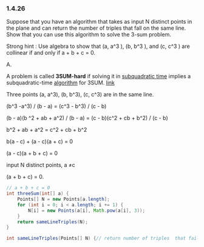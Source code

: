 ### 1.4.26

Suppose that you have an algorithm that takes as input N distinct points in the plane and can return the number of triples that fall on the same line. Show that you can use this algorithm to solve the 3-sum problem. 

Strong hint : Use algebra to show that (a, a^3 ), (b, b^3 ), and (c, c^3 ) are collinear if and only if a + b + c = 0.



A.  

A problem is called **3SUM-hard** if solving it in [subquadratic time](https://en.wikipedia.org/wiki/Subquadratic_time) implies a subquadratic-time [algorithm](https://en.wikipedia.org/wiki/Algorithm) for 3SUM.  [link](https://en.wikipedia.org/wiki/3SUM)

Three points (a, a^3), (b, b^3), (c, c^3) are in the same line.

(b^3 -a^3) / (b - a) = (c^3 - b^3) / (c - b)

(b - a)(b ^2 + ab + a^2) / (b - a) = (c - b)(c^2 + cb + b^2) / (c - b)

b^2 + ab + a^2 = c^2 + cb + b^2

b(a - c) + (a - c)(a + c) = 0

(a - c)(a + b + c) = 0

input N distinct points, a ≠c

(a + b + c) = 0.

```java
// a + b + c = 0
int threeSum(int[] a) {
    Points[] N = new Points[a.length];
    for (int i = 0; i < a.length; i += 1) {
        N[i] = new Points(a[i], Math.pow(a[i], 3));
    }
    return sameLineTriples(N);
}

int sameLineTriples(Points[] N) {// return number of triples  that fail on the same line}
```
